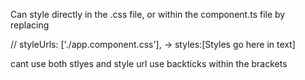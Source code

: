 Can style directly in the .css file, or within the component.ts file by replacing

// styleUrls: ['./app.component.css'], ->
styles:[Styles go here in text]

cant use both stlyes and style url
use backticks within the brackets
